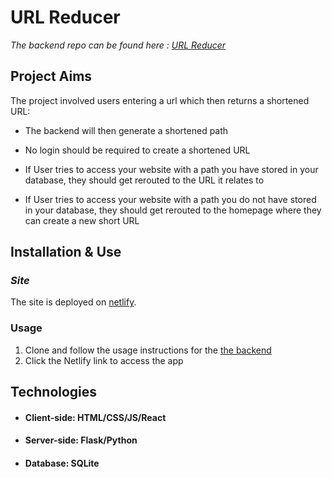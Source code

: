 # URL Reducer

*The backend repo can be found here : [URL Reducer](https://github.com/Mounaiyk/URL_shortener_backend)*

## Project Aims

The project involved users entering a url which then returns a shortened URL:

- The backend will then generate a shortened path 

- No login should be required to create a shortened URL

- If User tries to access your website with a path you have stored in your database, they should get rerouted to the URL it relates to

- If User tries to access your website with a path you do not have stored in your database, they should get rerouted to the homepage where they can create a new short URL

## Installation & Use


### *Site*

The site is deployed on [netlify](https://reduceurl.netlify.app/).

### Usage
1. Clone and follow the usage instructions for the [the backend](https://github.com/Mounaiyk/URL_shortener_backend) 
2. Click the Netlify link to access the app

## Technologies

- #### Client-side: HTML/CSS/JS/React
- #### Server-side: Flask/Python
- #### Database: SQLite
